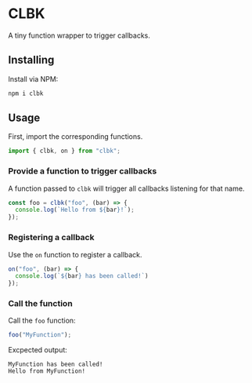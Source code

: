 # CLBK

A tiny function wrapper to trigger callbacks.

## Installing

Install via NPM:
```bash
npm i clbk
```

## Usage

First, import the corresponding functions.
```js
import { clbk, on } from "clbk";
```

### Provide a function to trigger callbacks

A function passed to `clbk` will trigger all callbacks listening for that name.

```js
const foo = clbk("foo", (bar) => {
  console.log(`Hello from ${bar}!`);
});
```

### Registering a callback

Use the `on` function to register a callback.

```js
on("foo", (bar) => {
  console.log(`${bar} has been called!`)
});
```

### Call the function

Call the `foo` function:

```js
foo("MyFunction");
```

Excpected output:

```
MyFunction has been called!
Hello from MyFunction!
```
